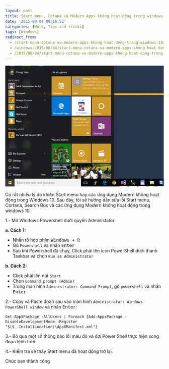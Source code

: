 ```yaml
---
layout: post
title: Start menu, Cotana và Modern Apps không hoạt động trong windows 10
date: '2015-08-04 09:16:52'
categories: [Work, Tips and tricks]
tags: [Windows]
redirect_from: 
  - /start-menu-cotana-va-modern-apps-khong-hoat-dong-trong-windows-10/
  - /windows/2015/08/04/start-menu-cotana-va-modern-apps-khong-hoat-dong-trong-windows-10.html
  - /2015/08/04/start-menu-cotana-va-modern-apps-khong-hoat-dong-trong-windows-10.html
---
```



![](/images/2015/08/windows_10.jpg)

Có rất nhiều lý do khiến Start menu hay các ứng dụng Modern không hoạt động trong Windows 10. Sau đây, tôi sẽ hướng dẫn sửa lỗi Start menu, Cortana, Search Box và các ứng dụng Modern không hoạt động trong windows 10.

1.- Mở Windows Powershell dưới quyền Administator

**a. Cách 1:**

- Nhấn tổ hợp phím <kbd>Windows + R</kbd>
- Gõ `Powershell` và nhấn <kbd>Enter</kbd>
- Sau khi Powershell đã chạy, Click phải lên icon PowerShell dưới thanh Taskbar và chọn `Run as Administrator `

**b. Cách 2:**

- Click phải lên nút `Start`
- Chọn `Command prompt (Admin)`
- Trong màn hình `Administrator: Command Prompt`, gõ `powershell` và nhấn <kbd>Enter</kbd>

2.- Copy và Paste đoạn sau vào màn hình `Administrator: Windows PowerShell window` và nhấn <kbd>Enter</kbd>:

~~~ posh
Get-AppXPackage -AllUsers | Foreach {Add-AppxPackage -DisableDevelopmentMode -Register "$($_.InstallLocation)\AppXManifest.xml"}
~~~

3.- Bỏ qua một số thông báo lỗi màu đỏ và đợi Power Shell thực hiện xong đoạn lệnh trên.

4.- Kiểm tra sẽ thấy Start menu đã hoạt động trở lại.

Chúc bạn thành công
